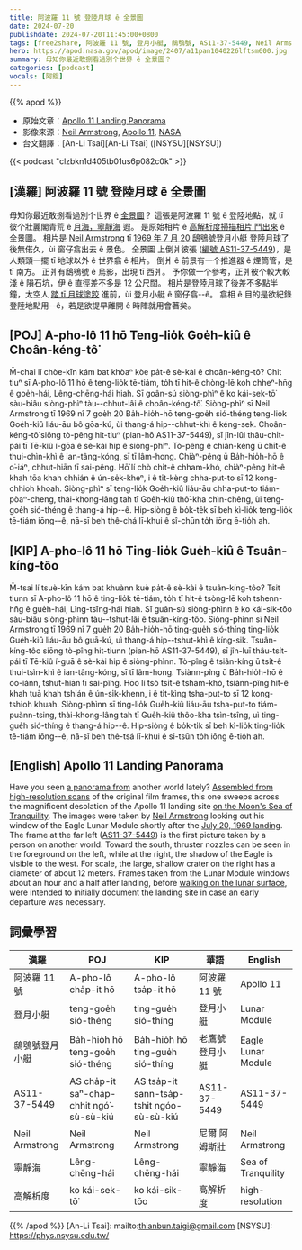 ```yaml
---
title: 阿波羅 11 號 登陸月球 ê 全景圖
date: 2024-07-20
publishdate: 2024-07-20T11:45:00+0800
tags: [free2share, 阿波羅 11 號, 登月小艇, 鴟鴞號, AS11-37-5449, Neil Armstrong, 月海, 寧靜海, 高解析度, 解析度]
hero: https://apod.nasa.gov/apod/image/2407/a11pan1040226lftsm600.jpg
summary: 毋知你最近敢捌看過別个世界 ê 全景圖？
categories: [podcast]
vocals: [阿錕]
---
```


{{% apod %}}

- 原始文章：[Apollo 11 Landing Panorama](https://apod.nasa.gov/apod/ap240720.html)
- 影像來源：[Neil Armstrong](http://en.wikipedia.org/wiki/Neil_Armstrong), [Apollo 11](https://www.nasa.gov/mission_pages/apollo/apollo-11.html), [NASA](http://www.nasa.gov/)
- 台文翻譯：[An-Li Tsai][An-Li Tsai] ([NSYSU][NSYSU])


{{< podcast "clzbkn1d405tb01us6p082c0k" >}}

## [漢羅] 阿波羅 11 號 登陸月球 ê 全景圖
毋知你最近敢捌看過別个世界 ê [全景圖][a panorama from]？
這張是阿波羅 11 號 ê 登陸地點，就 tī 彼个壯麗閣青荒 ê [月海，寧靜海][on the Moon's Sea of Tranquility] 遐。
是原始相片 ê [高解析度掃描相片 鬥出來][Assembled from high-resolution scans] ê 全景圖。
相片是 [Neil Armstrong][Neil Armstrong] tī [1969 年 7 月 20][July 20, 1969 landing] 鴟鴞號登月小艇 登陸月球了後無偌久，ùi 窗仔翕出去 ê 景色。
全景圖 上倒爿彼張 ([編號 AS11-37-5449][AS11-37-5449])，是人類頭一擺 tī 地球以外 ê 世界翕 ê 相片。
倒爿 ê 前景有一个推進器 ê 煙筒管，是 tī 南方。
正爿有鴟鴞號 ê 烏影，出現 tī 西爿。
予你做一个參考，正爿彼个較大較淺 ê 隕石坑，伊 ê 直徑差不多是 12 公尺闊。
相片是登陸月球了後差不多點半鐘，太空人 [踏 tī 月球塗跤][walking on the lunar surface] 進前，ùi 登月小艇 ê 窗仔翕--ê。
翕相 ê 目的是欲紀錄登陸地點用--ê，若是欲提早離開 ê 時陣就用會著矣。

## [POJ] A-pho-lô 11 hō Teng-lio̍k Goe̍h-kiû ê Choân-kéng-tô͘
M̄-chai lí chòe-kīn kám bat khòaⁿ kòe pa̍t-ê sè-kài ê choân-kéng-tô͘?
Chit tiuⁿ sī A-pho-lô 11 hō ê teng-lio̍k tē-tiám, to̍h tī hit-ê chòng-lē koh chheⁿ-hn̄g ê goe̍h-hái, Lêng-chēng-hái hiah.
Sī goân-sú siòng-phìⁿ ê ko kái-sek-tō͘ sàu-biâu siòng-phìⁿ tàu--chhut-lâi ê choân-kéng-tô͘.
Siòng-phìⁿ sī Neil Armstrong tī 1969 nî 7 goe̍h 20 Ba̍h-hio̍h-hō teng-goe̍h sió-théng teng-lio̍k Goe̍h-kiû liáu-āu bô gōa-kú, ùi thang-á hip--chhut-khì ê kéng-sek.
Choân-kéng-tô͘ siōng tò-pêng hit-tiuⁿ (pian-hō AS11-37-5449), sī jîn-lūi thâu-chi̍t-pái tī Tē-kiû í-gōa ê sè-kài hip ê siòng-phìⁿ.
Tò-pêng ê chiân-kéng ū chi̍t-ê thui-chìn-khì ê ian-tâng-kóng, sī tī lâm-hong.
Chiàⁿ-pêng ū Ba̍h-hio̍h-hō ê o͘-iáⁿ, chhut-hiān tī sai-pêng.
Hō͘ lí chò chi̍t-ê chham-khó, chiàⁿ-pêng hit-ê khah tōa khah chhián ê ún-se̍k-kheⁿ, i ê ti̍t-kèng chha-put-to sī 12 kong-chhioh khoah.
Siòng-phìⁿ sī teng-lio̍k Goe̍h-kiû liáu-āu chha-put-to tiám-pòaⁿ-cheng, thài-khong-lâng tah tī Goe̍h-kiû thô͘-kha chìn-chêng, ùi teng-goe̍h sió-théng ê thang-á hip--ê.
Hip-siòng ê bo̍k-te̍k sī beh kì-lio̍k teng-lio̍k tē-tiám iōng--ê, nā-sī beh thê-chá lī-khui ê sî-chūn to̍h iōng ē-tio̍h ah.

## [KIP] A-pho-lô 11 hō Ting-lio̍k Gue̍h-kiû ê Tsuân-kíng-tôo
M̄-tsai lí tsuè-kīn kám bat khuànn kuè pa̍t-ê sè-kài ê tsuân-kíng-tôo?
Tsit tiunn sī A-pho-lô 11 hō ê ting-lio̍k tē-tiám, to̍h tī hit-ê tsòng-lē koh tshenn-hn̄g ê gue̍h-hái, Lîng-tsīng-hái hiah.
Sī guân-sú siòng-phìnn ê ko kái-sik-tōo sàu-biâu siòng-phìnn tàu--tshut-lâi ê tsuân-kíng-tôo.
Siòng-phìnn sī Neil Armstrong tī 1969 nî 7 gue̍h 20 Ba̍h-hio̍h-hō ting-gue̍h sió-thíng ting-lio̍k Gue̍h-kiû liáu-āu bô guā-kú, uì thang-á hip--tshut-khì ê kíng-sik.
Tsuân-kíng-tôo siōng tò-pîng hit-tiunn (pian-hō AS11-37-5449), sī jîn-luī thâu-tsi̍t-pái tī Tē-kiû í-guā ê sè-kài hip ê siòng-phìnn.
Tò-pîng ê tsiân-kíng ū tsi̍t-ê thui-tsìn-khì ê ian-tâng-kóng, sī tī lâm-hong.
Tsiànn-pîng ū Ba̍h-hio̍h-hō ê oo-iánn, tshut-hiān tī sai-pîng.
Hōo lí tsò tsi̍t-ê tsham-khó, tsiànn-pîng hit-ê khah tuā khah tshián ê ún-si̍k-khenn, i ê ti̍t-kìng tsha-put-to sī 12 kong-tshioh khuah.
Siòng-phìnn sī ting-lio̍k Gue̍h-kiû liáu-āu tsha-put-to tiám-puànn-tsing, thài-khong-lâng tah tī Gue̍h-kiû thôo-kha tsìn-tsîng, uì ting-gue̍h sió-thíng ê thang-á hip--ê.
Hip-siòng ê bo̍k-ti̍k sī beh kì-lio̍k ting-lio̍k tē-tiám iōng--ê, nā-sī beh thê-tsá lī-khui ê sî-tsūn to̍h iōng ē-tio̍h ah.

## [English] Apollo 11 Landing Panorama
Have you seen [a panorama from][a panorama from] another world lately?
[Assembled from high-resolution scans][Assembled from high-resolution scans] of the original film frames, this one sweeps across the magnificent desolation of the Apollo 11 landing site [on the Moon's Sea of Tranquility][on the Moon's Sea of Tranquility].
The images were taken by [Neil Armstrong][Neil Armstrong] looking out his window of the Eagle Lunar Module shortly after the [July 20, 1969 landing][July 20, 1969 landing].
The frame at the far left ([AS11-37-5449][AS11-37-5449]) is the first picture taken by a person on another world.
Toward the south, thruster nozzles can be seen in the foreground on the left, while at the right, the shadow of the Eagle is visible to the west.
For scale, the large, shallow crater on the right has a diameter of about 12 meters.
Frames taken from the Lunar Module windows about an hour and a half after landing, before [walking on the lunar surface][walking on the lunar surface], were intended to initially document the landing site in case an early departure was necessary.

## 詞彙學習

|漢羅|POJ|KIP|華語|English|
|-|-|-|-|-|
|阿波羅 11 號|A-pho-lô cha̍p-it hō|A-pho-lô tsa̍p-it hō|阿波羅 11 號|Apollo 11|
|登月小艇|teng-goe̍h sió-théng|ting-gue̍h sió-thíng|登月小艇|Lunar Module|
|鴟鴞號登月小艇|Ba̍h-hio̍h hō teng-goe̍h sió-théng|Ba̍h-hio̍h hō ting-gue̍h sió-thíng|老鷹號登月小艇|Eagle Lunar Module|
|AS11-37-5449|AS cha̍p-it saⁿ-cha̍p-chhit ngó͘-sù-sù-kiú|AS tsa̍p-it sann-tsa̍p-tshit ngóo-sù-sù-kiú|AS11-37-5449|AS11-37-5449|
|Neil Armstrong|Neil Armstrong|Neil Armstrong|尼爾 阿姆斯壯|Neil Armstrong|
|寧靜海|Lêng-chēng-hái|Lêng-chēng-hái|寧靜海|Sea of Tranquility|
|高解析度|ko kái-sek-tō͘|ko kái-sik-tōo|高解析度|high-resolution|

{{% /apod %}}
[An-Li Tsai]: mailto:thianbun.taigi@gmail.com
[NSYSU]: https://phys.nsysu.edu.tw/

[copyright]: https://apod.nasa.gov/apod/fap/lib/about_apod.html#srapply
[License3]: https://creativecommons.org/licenses/by/3.0/
[License2]:https://creativecommons.org/licenses/by-nc-nd/2.0/

[a panorama from]:https://www.nasa.gov/missions/mars-2020-perseverance/perseverance-rover/nasas-perseverance-fords-an-ancient-river-to-reach-science-target/
[Assembled from high-resolution scans]:http://www.hq.nasa.gov/alsj/a11/images11.html#a11pan5449-53
[on the Moon's Sea of Tranquility]:https://apod.nasa.gov/apod/ap190719.html
[Neil Armstrong]:https://en.wikipedia.org/wiki/Neil_Armstrong
[July 20, 1969 landing]:https://www.nasa.gov/mission/apollo-11/
[AS11-37-5449]:http://www.hq.nasa.gov/alsj/a11/images11.html#5449
[walking on the lunar surface]:http://www.hq.nasa.gov/alsj/a11/a11.html
